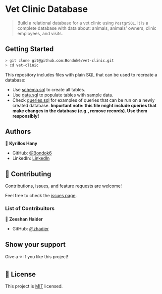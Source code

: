 # Vet Clinic Database

> Build a relational database for a vet clinic using `PostgrSQL`. It is a complete database with data about: animals, animals' owners, clinic employees, and visits.

## Getting Started

```bash
> git clone git@github.com:Bondok6/vet-clinic.git
> cd vet-clinic
```
This repository includes files with plain SQL that can be used to recreate a database:

- Use [schema.sql](./schema.sql) to create all tables.
- Use [data.sql](./data.sql) to populate tables with sample data.
- Check [queries.sql](./queries.sql) for examples of queries that can be run on a newly created database. **Important note: this file might include queries that make changes in the database (e.g., remove records). Use them responsibly!**

## Authors

👤 **Kyrillos Hany**

- GitHub: [@Bondok6](https://github.com/Bondok6)
- LinkedIn: [LinkedIn](https://www.linkedin.com/in/kyrillos-hany/)

## 🤝 Contributing

Contributions, issues, and feature requests are welcome!

Feel free to check the [issues page](../../issues/).

### List of Contribuitors

👤 **Zeeshan Haider**

- GitHub: [@zhadier](https://github.com/zhadier)

## Show your support

Give a ⭐️ if you like this project!

## 📝 License

This project is [MIT](./MIT.md) licensed.
